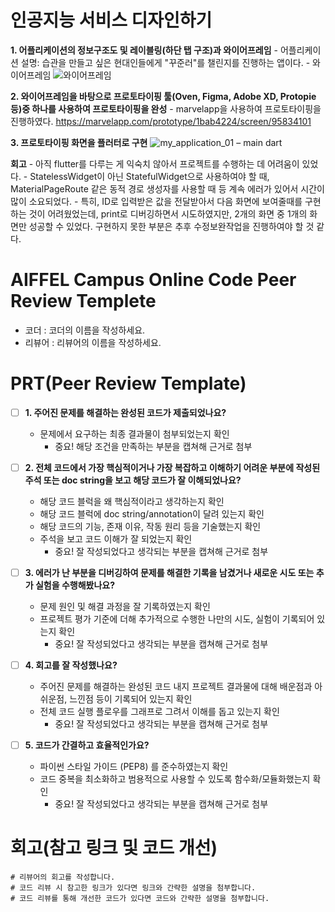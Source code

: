 # 인공지능 서비스 디자인하기
**1. 어플리케이션의 정보구조도 및 레이블링(하단 탭 구조)과 와이어프레임**
    - 어플리케이션 설명: 습관을 만들고 싶은 현대인들에게 "꾸준러"를 챌린지를 진행하는 앱이다.
    - 와이어프레임
![와이어프레임](https://github.com/user-attachments/assets/40bd62cc-6ad4-4b49-b236-ba445308edbf)

**2. 와이어프레임을 바탕으로 프로토타이핑 툴(Oven, Figma, Adobe XD, Protopie 등)중 하나를 사용하여 프로토타이핑을 완성**
    - marvelapp을 사용하여 프로토타이핑을 진행하였다. 
https://marvelapp.com/prototype/1bab4224/screen/95834101
    
**3. 프로토타이핑 화면을 플러터로 구현**
![my_application_01 – main dart](https://github.com/user-attachments/assets/e49340bf-f65e-4efe-8eec-ee97b4e488dd)


**회고**
    - 아직 flutter를 다루는 게 익숙치 않아서 프로젝트를 수행하는 데 어려움이 있었다.
    - StatelessWidget이 아닌 StatefulWidget으로 사용하여야 할 때, MaterialPageRoute 같은 동적 경로 생성자를 사용할 때 등 계속 에러가 있어서 시간이 많이 소요되었다.
    - 특히, ID로 입력받은 값을 전달받아서 다음 화면에 보여줄때를 구현하는 것이 어려웠었는데, print로 디버깅하면서 시도하였지만, 2개의 화면 중 1개의 화면만 성공할 수 있었다. 구현하지 못한 부분은 추후 수정보완작업을 진행하여야 할 것 같다.


# AIFFEL Campus Online Code Peer Review Templete
- 코더 : 코더의 이름을 작성하세요.
- 리뷰어 : 리뷰어의 이름을 작성하세요.


# PRT(Peer Review Template)
- [ ]  **1. 주어진 문제를 해결하는 완성된 코드가 제출되었나요?**
    - 문제에서 요구하는 최종 결과물이 첨부되었는지 확인
        - 중요! 해당 조건을 만족하는 부분을 캡쳐해 근거로 첨부
    
- [ ]  **2. 전체 코드에서 가장 핵심적이거나 가장 복잡하고 이해하기 어려운 부분에 작성된 
주석 또는 doc string을 보고 해당 코드가 잘 이해되었나요?**
    - 해당 코드 블럭을 왜 핵심적이라고 생각하는지 확인
    - 해당 코드 블럭에 doc string/annotation이 달려 있는지 확인
    - 해당 코드의 기능, 존재 이유, 작동 원리 등을 기술했는지 확인
    - 주석을 보고 코드 이해가 잘 되었는지 확인
        - 중요! 잘 작성되었다고 생각되는 부분을 캡쳐해 근거로 첨부
        
- [ ]  **3. 에러가 난 부분을 디버깅하여 문제를 해결한 기록을 남겼거나
새로운 시도 또는 추가 실험을 수행해봤나요?**
    - 문제 원인 및 해결 과정을 잘 기록하였는지 확인
    - 프로젝트 평가 기준에 더해 추가적으로 수행한 나만의 시도, 
    실험이 기록되어 있는지 확인
        - 중요! 잘 작성되었다고 생각되는 부분을 캡쳐해 근거로 첨부
        
- [ ]  **4. 회고를 잘 작성했나요?**
    - 주어진 문제를 해결하는 완성된 코드 내지 프로젝트 결과물에 대해
    배운점과 아쉬운점, 느낀점 등이 기록되어 있는지 확인
    - 전체 코드 실행 플로우를 그래프로 그려서 이해를 돕고 있는지 확인
        - 중요! 잘 작성되었다고 생각되는 부분을 캡쳐해 근거로 첨부
        
- [ ]  **5. 코드가 간결하고 효율적인가요?**
    - 파이썬 스타일 가이드 (PEP8) 를 준수하였는지 확인
    - 코드 중복을 최소화하고 범용적으로 사용할 수 있도록 함수화/모듈화했는지 확인
        - 중요! 잘 작성되었다고 생각되는 부분을 캡쳐해 근거로 첨부


# 회고(참고 링크 및 코드 개선)
```
# 리뷰어의 회고를 작성합니다.
# 코드 리뷰 시 참고한 링크가 있다면 링크와 간략한 설명을 첨부합니다.
# 코드 리뷰를 통해 개선한 코드가 있다면 코드와 간략한 설명을 첨부합니다.
```
